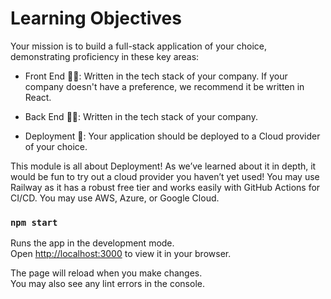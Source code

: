 # Learning Objectives

Your mission is to build a full-stack application of your choice, demonstrating proficiency in these key areas:

- Front End 🧑‍💻: Written in the tech stack of your company. If your company doesn't have a preference, we recommend it be written in React.

- Back End 👩‍💻: Written in the tech stack of your company. 

- Deployment 🚀: Your application should be deployed to a Cloud provider of your choice.  


This module is all about Deployment! As we’ve learned about it in depth, it would be fun to try out a cloud provider you haven’t yet used!
You may use Railway as it has a robust free tier and works easily with GitHub Actions for CI/CD.
You may use AWS, Azure, or Google Cloud.



### `npm start`

Runs the app in the development mode.\
Open [http://localhost:3000](http://localhost:3000) to view it in your browser.

The page will reload when you make changes.\
You may also see any lint errors in the console.
